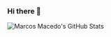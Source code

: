 ### Hi there 👋

![Marcos Macedo's GitHub Stats](https://github-readme-stats.vercel.app/api?username=mmacedoeu&hide=["stars"]&show_icons=true)

<!--
**mmacedoeu/mmacedoeu** is a ✨ _special_ ✨ repository because its `README.md` (this file) appears on your GitHub profile.

Here are some ideas to get you started:

- 🔭 I’m currently working on ...
- 🌱 I’m currently learning ...
- 👯 I’m looking to collaborate on ...
- 🤔 I’m looking for help with ...
- 💬 Ask me about ...
- 📫 How to reach me: ...
- 😄 Pronouns: ...
- ⚡ Fun fact: ...
-->
